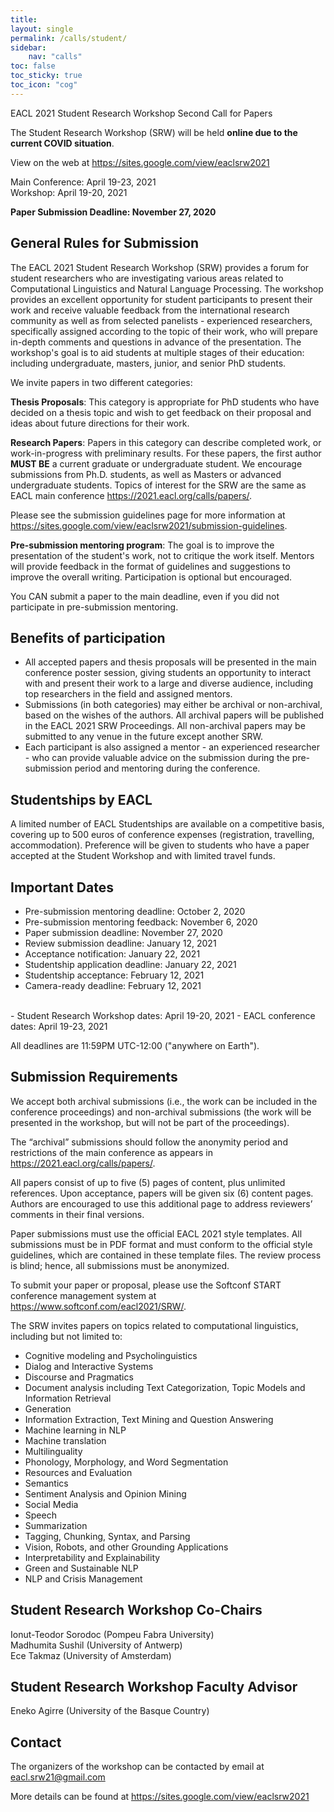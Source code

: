 ```yaml
---
title: 
layout: single
permalink: /calls/student/
sidebar: 
    nav: "calls"
toc: false
toc_sticky: true
toc_icon: "cog"
---
```


EACL 2021 Student Research Workshop Second Call for Papers

The Student Research Workshop (SRW) will be held <strong>online due to the current COVID situation</strong>.

View on the web at <https://sites.google.com/view/eaclsrw2021>

Main Conference: April 19-23, 2021<br/>
Workshop: April 19-20, 2021

<strong>Paper Submission Deadline: November 27, 2020</strong>

## General Rules for Submission

The EACL 2021 Student Research Workshop (SRW) provides a forum for student researchers who are investigating various areas related to Computational Linguistics and Natural Language Processing. The workshop provides an excellent opportunity for student participants to present their work and receive valuable feedback from the international research community as well as from selected panelists - experienced researchers, specifically assigned according to the topic of their work, who will prepare in-depth comments and questions in advance of the presentation. The workshop's goal is to aid students at multiple stages of their education: including undergraduate, masters, junior, and senior PhD students.

We invite papers in two different categories:

<strong>Thesis Proposals</strong>: This category is appropriate for PhD students who have decided on a thesis topic and wish to get feedback on their proposal and ideas about future directions for their work.

<strong>Research Papers</strong>: Papers in this category can describe completed work, or work-in-progress with preliminary results. For these papers, the first author **MUST BE** a current graduate or undergraduate student. We encourage submissions from Ph.D. students, as well as Masters or advanced undergraduate students. Topics of interest for the SRW are the same as EACL main conference <https://2021.eacl.org/calls/papers/>.

Please see the submission guidelines page for more information at <https://sites.google.com/view/eaclsrw2021/submission-guidelines>.

<strong>Pre-submission mentoring program</strong>: The goal is to improve the presentation of the student's work, not to critique the work itself. Mentors will provide feedback in the format of guidelines and suggestions to improve the overall writing. Participation is optional but encouraged.

You CAN submit a paper to the main deadline, even if you did not participate in pre-submission mentoring.

## Benefits of participation

- All accepted papers and thesis proposals will be presented in the main conference poster session, giving students an opportunity to interact with and present their work to a large and diverse audience, including top researchers in the field and assigned mentors.
- Submissions (in both categories) may either be archival or non-archival, based on the wishes of the authors. All archival papers will be published in the EACL 2021 SRW Proceedings. All non-archival papers may be submitted to any venue in the future except another SRW.
- Each participant is also assigned a mentor - an experienced researcher - who can provide valuable advice on the submission during the pre-submission period and mentoring during the conference.

## Studentships by  EACL

A limited number of EACL Studentships are available on a competitive basis, covering up to 500 euros of conference expenses (registration, travelling, accommodation). Preference will be given to students who have a paper accepted at the Student Workshop and with limited travel funds.

## Important Dates

- Pre-submission mentoring deadline: October 2, 2020
- Pre-submission mentoring feedback: November 6, 2020
- Paper submission deadline: November 27, 2020
- Review submission deadline: January 12, 2021
- Acceptance notification: January 22, 2021
- Studentship application deadline: January 22, 2021
- Studentship acceptance: February 12, 2021
- Camera-ready deadline: February 12, 2021
<br/>
- Student Research Workshop dates: April 19-20, 2021
- EACL conference dates: April 19-23, 2021

All deadlines are 11:59PM UTC-12:00 ("anywhere on Earth").

## Submission Requirements

We accept both archival submissions (i.e., the work can be included in the conference proceedings) and non-archival submissions (the work will be presented in the workshop, but will not be part of the proceedings).

The “archival” submissions should follow the anonymity period and restrictions of the main conference as appears in <https://2021.eacl.org/calls/papers/>.

All papers consist of up to five (5) pages of content, plus unlimited references. Upon acceptance, papers will be given six (6) content pages. Authors are encouraged to use this additional page to address reviewers’ comments in their final versions.

Paper submissions must use the official EACL 2021 style templates. All submissions must be in PDF format and must conform to the official style guidelines, which are contained in these template files. The review process is blind; hence, all submissions must be anonymized.

To submit your paper or proposal, please use the Softconf START conference management system at <https://www.softconf.com/eacl2021/SRW/>.

The SRW invites papers on topics related to computational linguistics, including but not limited to:

- Cognitive modeling and Psycholinguistics
- Dialog and Interactive Systems
- Discourse and Pragmatics
- Document analysis including Text Categorization, Topic Models and Information Retrieval
- Generation
- Information Extraction, Text Mining and Question Answering
- Machine learning in NLP
- Machine translation
- Multilinguality
- Phonology, Morphology, and Word Segmentation
- Resources and Evaluation
- Semantics
- Sentiment Analysis and Opinion Mining
- Social Media
- Speech
- Summarization
- Tagging, Chunking, Syntax, and Parsing
- Vision, Robots, and other Grounding Applications
- Interpretability and Explainability
- Green and Sustainable NLP
- NLP and Crisis Management

## Student Research Workshop Co-Chairs

Ionut-Teodor Sorodoc (Pompeu Fabra University)<br/>
Madhumita Sushil (University of Antwerp)<br/>
Ece Takmaz (University of Amsterdam)<br/>

## Student Research Workshop Faculty Advisor

Eneko Agirre (University of the Basque Country)

## Contact

The organizers of the workshop can be contacted by email at [eacl.srw21@gmail.com](mailto:eacl.srw21@gmail.com)

More details can be found at <https://sites.google.com/view/eaclsrw2021>